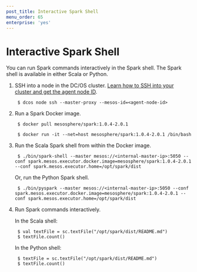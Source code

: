 ```yaml
---
post_title: Interactive Spark Shell
menu_order: 65
enterprise: 'yes'
---
```


<a name="pysparkshell"></a>
# Interactive Spark Shell

You can run Spark commands interactively in the Spark shell. The Spark shell is available
in either Scala or Python.

1. SSH into a node in the DC/OS cluster. [Learn how to SSH into your cluster and get the agent node ID](https://dcos.io/docs/latest/administration/access-node/sshcluster/).

        $ dcos node ssh --master-proxy --mesos-id=<agent-node-id>

1. Run a Spark Docker image.

        $ docker pull mesosphere/spark:1.0.4-2.0.1

        $ docker run -it --net=host mesosphere/spark:1.0.4-2.0.1 /bin/bash

1. Run the Scala Spark shell from within the Docker image.

        $ ./bin/spark-shell --master mesos://<internal-master-ip>:5050 --conf spark.mesos.executor.docker.image=mesosphere/spark:1.0.4-2.0.1 --conf spark.mesos.executor.home=/opt/spark/dist

    Or, run the Python Spark shell.

        $ ./bin/pyspark --master mesos://<internal-master-ip>:5050 --conf spark.mesos.executor.docker.image=mesosphere/spark:1.0.4-2.0.1 --conf spark.mesos.executor.home=/opt/spark/dist

1. Run Spark commands interactively.

    In the Scala shell:

        $ val textFile = sc.textFile("/opt/spark/dist/README.md")
        $ textFile.count()

    In the Python shell:

        $ textFile = sc.textFile("/opt/spark/dist/README.md")
        $ textFile.count()

